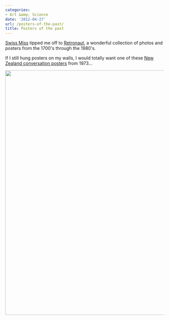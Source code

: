 ```yaml
---
categories:
- Art &amp; Science
date: '2012-04-27'
url: /posters-of-the-past/
title: Posters of the past
---
```


<a href="http://www.swiss-miss.com/">Swiss Miss</a> tipped me off to <a href="http://www.retronaut.co/">Retronaut</a>, a wonderful collection of photos and posters from the 1700's through the 1980's.

If I still hung posters on my walls, I would totally want one of these <a href="http://www.retronaut.co/2012/04/new-zealand-conservation-posters-1973-1985/">New Zealand conversation posters</a> from 1973...

<img src="https://gomakethings.com/wp-content/uploads/2012/04/conversation.jpg" alt="" title="conversation" width="520" height="778" class="aligncenter size-full wp-image-2233" />